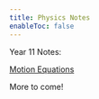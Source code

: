 ```yaml
---
title: Physics Notes
enableToc: false
---
```


Year 11 Notes:

[Motion Equations](Physics/Motion.md)

More to come!
